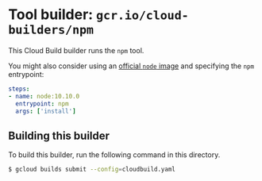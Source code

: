 # Tool builder: `gcr.io/cloud-builders/npm`

This Cloud Build builder runs the `npm` tool.

You might also consider using an [official `node`
image](https://hub.docker.com/_/node/) and specifying the `npm` entrypoint:

```yaml
steps:
- name: node:10.10.0
  entrypoint: npm
  args: ['install']
```

## Building this builder

To build this builder, run the following command in this directory.

```bash
$ gcloud builds submit --config=cloudbuild.yaml
```
